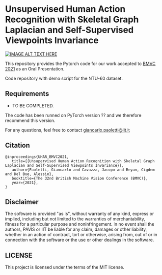 # Unsupervised Human Action Recognition with Skeletal Graph Laplacian and Self-Supervised Viewpoints Invariance


[![IMAGE ALT TEXT HERE](teaser.jpg)](https://www.youtube.com/watch?v=xH_EW0l6Q8M)

This repository provides the Pytorch code for our work accepted to [BMVC 2021](https://www.bmvc2021.com/) as an Oral Presentation.

Code repository with demo script for the NTU-60 dataset.

## Requirements
+ TO BE COMPLETED.

The code has been runned on PyTorch version ?? and we therefore recommend this version.

For any questions, feel free to contact giancarlo.paoletti@iit.it

## Citation
 ```
@inproceedings{UHAR_BMVC2021,
    title={{Unsupervised Human Action Recognition with Skeletal Graph Laplacian and Self-Supervised Viewpoints Invariance}},
    author={Paoletti, Giancarlo and Cavazza, Jacopo and Beyan, Cigdem and Del Bue, Alessio},
    booktitle={The 32nd British Machine Vision Conference (BMVC)},
    year={2021},
}
 ```

## Disclaimer
The software is provided "as is", without warranty of any kind, express or implied, including but not limited to the warranties of merchantability, fitness for a particular purpose and noninfringement. In no event shall the authors, PAVIS or IIT be liable for any claim, damages or other liability, whether in an action of contract, tort or otherwise, arising from, out of or in connection with the software or the use or other dealings in the software.

## LICENSE
This project is licensed under the terms of the MIT license.

